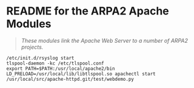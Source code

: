 # README for the ARPA2 Apache Modules

> *These modules link the Apache Web Server to a number of ARPA2 projects.*

```
/etc/init.d/rsyslog start
tlspool-daemon -kc /etc/tlspool.conf
export PATH=$PATH:/usr/local/apache2/bin
LD_PRELOAD=/usr/local/lib/libtlspool.so apachectl start
/usr/local/src/apache-httpd.git/test/webdemo.py
```
